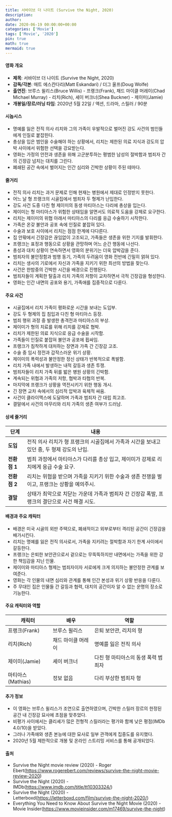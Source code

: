 ```yaml
---
title: 서바이브 더 나이트 (Survive the Night, 2020)
description: 
author: 
date: 2020-06-19 00:00:00+00:00
categories: ['Movie']
tags: ['Movie', '2020']
pin: true
math: true
mermaid: true
---
```

#### 영화 개요

- **제목**: 서바이브 더 나이트 (Survive the Night, 2020)  
- **감독/각본**: 매트 에스칸다리(Matt Eskandari) / 더그 울프(Doug Wolfe)  
- **출연진**: 브루스 윌리스(Bruce Willis) - 프랭크(Frank), 채드 마이클 머레이(Chad Michael Murray) - 리치(Rich), 셰이 버크너(Shea Buckner) - 제이미(Jamie)  
- **개봉일/장르/러닝 타임**: 2020년 5월 22일 / 액션, 드라마, 스릴러 / 90분  

#### 시놉시스

- 명예를 잃은 전직 의사 리치와 그의 가족이 우발적으로 벌어진 강도 사건의 범인들에게 인질로 붙잡힌다.  
- 총상을 입은 범인을 수술해야 하는 상황에서, 리치는 제한된 의료 지식과 강도의 압박 사이에서 위험한 선택을 강요받는다.  
- 영화는 가정의 안전과 생존을 위해 고군분투하는 평범한 남성의 절박함과 범죄자 간의 긴장감 넘치는 대치를 그린다.  
- 폐쇄된 공간 속에서 벌어지는 인간 심리와 긴박한 상황이 주된 테마다.  

#### 줄거리

- 전직 의사 리치는 과거 문제로 인해 현재는 병원에서 제대로 인정받지 못한다.  
- 어느 날 형 프랭크의 시골집에서 범죄자 두 형제가 난입한다.  
- 강도 사건 도중 다친 형 제이미의 동생 마티아스는 다리에 총상을 입는다.  
- 제이미는 형 마티아스가 위험한 상태임을 알면서도 의료적 도움을 강제로 요구한다.  
- 리치는 제이미의 위협 아래서 마티아스의 다리를 응급 수술하기 시작한다.  
- 가족은 온갖 불안과 공포 속에 인질로 붙잡혀 있다.  
- 수술과 보호 사이에서 리치는 점점 한계에 다다른다.  
- 집 안팎에서 긴장감은 끊임없이 고조되고, 가족들은 생존을 위한 기지를 발휘한다.  
- 프랭크는 표정과 행동으로 상황을 관망하며 어느 순간 행동에 나선다.  
- 총성과 대치 상황이 연속하면서 영화의 분위기는 더욱 압박감을 준다.  
- 범죄자의 불안정함과 범행 동기, 가족의 두려움이 영화 전반에 긴밀히 얽혀 있다.  
- 리치는 생사의 기로에서 자신과 가족을 지키기 위한 최선의 방법을 찾는다.  
- 사건은 한밤중의 긴박한 시간을 배경으로 진행된다.  
- 범죄자들이 계획한 탈출과 리치 가족의 저항이 교차하면서 극적 긴장감을 형성한다.  
- 영화는 인간 내면의 공포와 용기, 가족애를 집중적으로 다룬다.  

#### 주요 사건

- 시골집에서 리치 가족이 평화로운 시간을 보내는 도입부.  
- 강도 두 형제의 집 침입과 다친 형 마티아스 등장.  
- 범죄 행위 과정 중 발생한 총격전과 마티아스의 부상.  
- 제이미가 형의 치료를 위해 리치를 강제로 협박.  
- 리치가 제한된 의료 지식으로 응급 수술을 시작함.  
- 가족들이 인질로 붙잡혀 불안과 공포에 휩싸임.  
- 프랭크가 침착하게 대처하는 장면과 가족 간 긴장감 고조.  
- 수술 중 임시 정전과 갑작스러운 위기 상황.  
- 제이미의 폭력성과 불안정한 정신 상태가 반복적으로 폭발함.  
- 리치 가족 내에서 발생하는 내적 갈등과 생존 투쟁.  
- 범죄자들이 리치 가족 뒤를 밟은 병원 상황의 긴박함.  
- 계속되는 위협과 가족의 저항, 협박과 타협의 반복.  
- 마지막에 프랭크가 상황을 역전시키기 위한 행동 개시.  
- 긴 장면 교차 속에서의 심리적 압박과 육체적 싸움.  
- 사건이 클라이맥스에 도달하며 가족과 범죄자 간 대립 최고조.  
- 결말에서 사건의 마무리와 리치 가족의 생존 여부가 드러남.  

#### 상세 줄거리

| **단계**   | **내용**                                                                                  |
|------------|-------------------------------------------------------------------------------------------|
| **도입**  | 전직 의사 리치가 형 프랭크의 시골집에서 가족과 시간을 보내고 있던 중, 두 형제 강도의 난입.       |
| **전환점 1** | 범죄 과정에서 마티아스가 다리를 총상 입고, 제이미가 강제로 리치에게 응급 수술 요구.            |
| **전환점 2** | 리치는 위협을 받으며 가족을 지키기 위한 수술과 생존 전쟁을 벌이고, 프랭크는 상황을 예의주시.      |
| **결말**  | 상태가 최악으로 치닫는 가운데 가족과 범죄자 간 긴장감 폭발, 프랭크의 결단으로 사건 해결 시도.       |

#### 배경과 주요 캐릭터

- 배경은 미국 시골의 외딴 주택으로, 폐쇄적이고 외부로부터 격리된 공간이 긴장감을 배가시킨다.  
- 리치는 명예를 잃은 전직 의사로서, 가족을 지키려는 절박함과 자기 한계 사이에서 갈등한다.  
- 프랭크는 은퇴한 보안관으로서 겉으로는 무뚝뚝하지만 내면에서는 가족을 위한 강한 책임감을 지닌 인물.  
- 제이미와 마티아스 형제는 범죄자이자 서로에게 크게 의지하는 불안정한 관계를 보여준다.  
- 영화는 각 인물의 내면 심리와 관계를 통해 인간 본성과 위기 상황 반응을 다룬다.  
- 주 무대인 집은 인물들 간 갈등과 협력, 대치의 공간이자 알 수 없는 운명의 장소로 기능한다.  

#### 주요 캐릭터와 역할

| **캐릭터** | **배우**         | **역할**                  |
|------------|-----------------|--------------------------|
| 프랭크(Frank) | 브루스 윌리스   | 은퇴 보안관, 리치의 형     |
| 리치(Rich)   | 채드 마이클 머레이 | 명예를 잃은 전직 의사      |
| 제이미(Jamie) | 셰이 버크너     | 다친 형 마티아스의 동생 폭력 범죄자 |
| 마티아스(Mathias) | 정보 없음       | 다리 부상한 범죄자 형     |

#### 추가 정보

- 이 영화는 브루스 윌리스가 조연으로 출연하였으며, 긴박한 스릴러 장르의 한정된 공간 내 긴장감 묘사에 초점을 맞추었다.  
- 비평가 사이에서는 클리셰가 많은 전형적 스릴러라는 평가와 함께 낮은 평점(IMDb 4.0/10)을 받았다.  
- 그러나 가족애와 생존 본능에 대한 묘사로 일부 관객에게 집중도를 유지했다.  
- 2020년 5월 제한적으로 개봉 및 온라인 스트리밍 서비스를 통해 공개되었다.  

#### 출처

- Survive the Night movie review (2020) - Roger Ebert(https://www.rogerebert.com/reviews/survive-the-night-movie-review-2020)  
- Survive the Night (2020) - IMDb(https://www.imdb.com/title/tt10303324/)  
- Survive the Night (2020) - Letterboxd(https://letterboxd.com/film/survive-the-night-2020/)  
- Everything You Need to Know About Survive the Night Movie (2020) - Movie Insider(https://www.movieinsider.com/m17469/survive-the-night)
